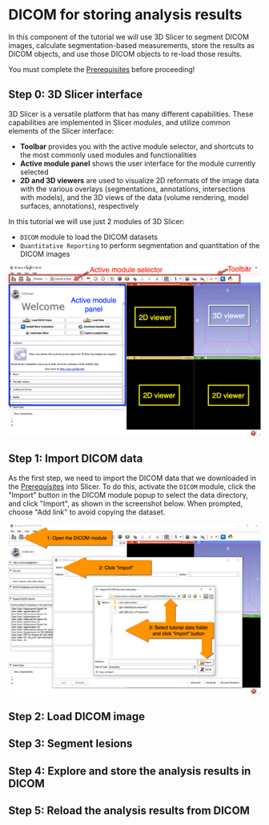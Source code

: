 # DICOM for storing analysis results

In this component of the tutorial we will use 3D Slicer to segment DICOM images, calculate segmentation-based measurements, store the results as DICOM objects, and use those DICOM objects to re-load those results.

You must complete the [Prerequisites](/gitbook/prerequisites.md) before proceeding!

## Step 0: 3D Slicer interface

3D Slicer is a versatile platform that has many different capabilities. These capabilities are implemented in Slicer _modules_, and utilize common elements of the Slicer interface:

* **Toolbar** provides you with the active module selector, and shortcuts to the most commonly used modules and functionalities
* **Active module panel** shows the user interface for the module currently selected
* **2D and 3D viewers** are used to visualize 2D reformats of the image data with the various overlays (segmentations, annotations, intersections with models), and the 3D views of the data (volume rendering, model surfaces, annotations), respectively

In this tutorial we will use just 2 modules of 3D Slicer: 
* `DICOM` module to load the DICOM datasets
* `Quantitative Reporting` to perform segmentation and quantitation of the DICOM images

![](/gitbook/assets/slicer-ui.png)


## Step 1: Import DICOM data

As the first step, we need to import the DICOM data that we downloaded in the [Prerequisites](/gitbook/prerequisites.md) into Slicer. To do this, activate the `DICOM` module, click the "Import" button in the DICOM module popup to select the data directory, and click "Import", as shown in the screenshot below. When prompted, choose "Add link" to avoid copying the dataset.

![](/gitbook/assets/dicom-import.png)

## Step 2: Load DICOM image

## Step 3: Segment lesions

## Step 4: Explore and store the analysis results in DICOM

## Step 5: Reload the analysis results from DICOM